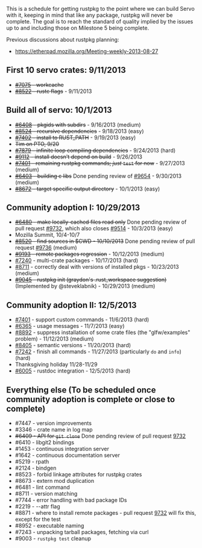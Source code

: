 This is a schedule for getting rustpkg to the point where we can build Servo with it, keeping in mind that like any package, rustpkg will never be complete. The goal is to reach the standard of quality implied by the issues up to and including those on Milestone 5 being complete.

Previous discussions about rustpkg planning:
* https://etherpad.mozilla.org/Meeting-weekly-2013-08-27

## First 10 servo crates: 9/11/2013
 * ~~[#7075](https://github.com/mozilla/rust/issues/7075) - workcache~~
 * ~~[#8522](https://github.com/mozilla/rust/issues/8522) - rustc flags~~ - 9/11/2013

## Build all of servo: 10/1/2013
 * ~~[#6408](https://github.com/mozilla/rust/issues/6408) - pkgids with subdirs~~ - 9/16/2013 (medium)                 
 * ~~[#8524](https://github.com/mozilla/rust/issues/8524) - recursive dependencies~~ - 9/18/2013 (easy)
 * ~~[#7402](https://github.com/mozilla/rust/issues/7402) - install to RUST_PATH~~ - 9/19/2013 (easy)
 * ~~Tim on PTO, 9/20~~             
 * ~~[#7879](https://github.com/mozilla/rust/issues/7879) - infinite loop compiling dependencies~~ - 9/24/2013 (hard)
*  ~~[#9112](https://github.com/mozilla/rust/issues/9112) - install doesn't depend on build~~ - 9/26/2013
 * ~~[#7401](https://github.com/mozilla/rust/issues/7242) - remaining rustpkg commands; *just* `test` for now~~ - 9/27/2013 (medium) 
 * ~~[#6403](https://github.com/mozilla/rust/issues/6403) - building c libs~~ Done pending review of [#9654](https://github.com/mozilla/rust/pull/9654) - 9/30/2013 (medium)
 * ~~[#8672](https://github.com/mozilla/rust/issues/8672) - target specific output directory~~ - 10/1/2013 (easy) 

## Community adoption I: 10/29/2013
 * ~~[#6480](https://github.com/mozilla/rust/issues/6480) - make locally-cached files read only~~ Done pending review of pull request [#9732](https://github.com/mozilla/rust/pull/9732), which also closes [#9514](https://github.com/mozilla/rust/pull/9514) - 10/3/2013 (easy)
 * Mozilla Summit, 10/4-10/7
 * ~~[#8520](https://github.com/mozilla/rust/issues/8520) - find sources in $CWD - 10/10/2013~~ Done pending review of pull request [#9736](https://github.com/mozilla/rust/pull/9736) (medium)
 * ~~[#9193](https://github.com/mozilla/rust/issues/9193) - remote packages regression~~ - 10/12/2013 (medium)
 * [#7240](https://github.com/mozilla/rust/issues/7240) - multi-crate packages - 10/17/2013 (hard)
 * [#8711](https://github.com/mozilla/rust/issues/8711) - correctly deal with versions of installed pkgs - 10/23/2013 (medium)
 * ~~[#9045](https://github.com/mozilla/rust/issues/9045) - rustpkg init (graydon's .rust_workspace suggestion)~~ (Implemented by @steveklabnik) - 10/29/2013 (medium)

## Community adoption II: 12/5/2013
 * [#7401](https://github.com/mozilla/rust/issues/7401) - support custom commands - 11/6/2013 (hard)
 * [#6365](https://github.com/mozilla/rust/issues/6365) - usage messages - 11/7/2013 (easy)
 * [#8892](https://github.com/mozilla/rust/issues/8892) - suppress installation of some crate files (the "glfw/examples" problem) - 11/12/2013 (medium)
 * [#8405](https://github.com/mozilla/rust/issues/8405) - semantic versions - 11/20/2013 (hard)
 * [#7242](https://github.com/mozilla/rust/issues/7242) - finish all commands - 11/27/2013 (particularly `do` and `info`) (hard)
 * Thanksgiving holiday 11/28-11/29
 * [#6005](https://github.com/mozilla/rust/issues/6005) - rustdoc integration - 12/5/2013 (hard)

## Everything else (To be scheduled once community adoption is complete or close to complete)
 * #7447 - version improvements
 * #3346 - crate name in log map
 * ~~#6409 - API for `git clone`~~ Done pending review of pull request [9732](https://github.com/mozilla/rust/pull/9732)
 * #6410 - libgit2 bindings
 * #1453 - continuous integration server
 * #1642 - continuous documentation server
 * #5219 - rpath
 * #2124 - bindgen
 * #8523 - forbid linkage attributes for rustpkg crates
 * #8673 - extern mod duplication
 * #6481 - lint command
 * #8711 - version matching
 * #7744 - error handling with bad package IDs
 * #2219 - --attr flag
 * #8871 - where to install remote packages - pull request [9732](https://github.com/mozilla/rust/pull/9732) will fix this, except for the test
 * #8952 - executable naming
 * #7243 - unpacking tarball packages, fetching via curl
 * #9003 - `rustpkg test` cleanup